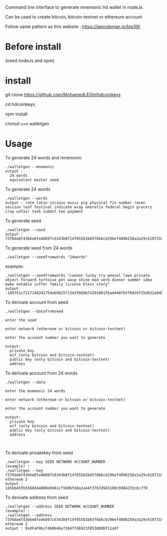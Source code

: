 Command line interface to generate mnemonic hd wallet in nodeJs

Can be used to create bitcoin, bitcoin-testnet or ethereum account

Follow same pattern as this website : https://iancoleman.io/bip39/

# Before install
(need nodeJs and npm)
# install

git clone https://github.com/MohamedLEGH/hdcoinkeys

cd hdcoinkeys

npm install

chmod u+x walletgen

# Usage

To generate 24 words and mnemonic
```
./walletgen --mnemonic 
output : 
  24 words
  equivalent master seed 
```
To generate 24 words

```
./walletgen --words
output : rate latin vicious music pig physical fix number raven session leaf festival indicate wrap umbrella federal begin grocery crop unfair task submit two payment
```

To generate seed

```
./walletgen --seed
output : 7376da6f43b6e8fe46897c6343b8f14f05581b65f6b6cb296ef4098258a3a29c61073180cc0f348b9934f6abf299c107d9ecf9215ce212f7f6fea791147d8462
```

To generate seed from 24 words

```
./walletgen --seedfromwords "24words" 
```
example:
```
./walletgen --seedfromwords "cannon lucky try weasel lawn private object forward tortoise pet wasp shine mad verb dinner summer idea make notable suffer family license bless story"
output :189751cf217140241754eb9825f1343fb69b74201001fbad448fb5fb91bf25d832e04bd8af89892cc5a87e07f61c4afe7b6fdae96b68c68d977a9253ae425801
```

To derivate account from seed
```
./walletgen --datafromseed

enter the seed

enter network (ethereum or bitcoin or bitcoin-testnet)

enter the account number you want to generate

output:
  private key
  wif (only bitcoin and bitcoin-testnet)
  public key (only bitcoin and bitcoin-testnet)
  address
```  


To derivate account from 24 words
```
./walletgen --data

enter the mnemonic 24 words

enter network (ethereum or bitcoin or bitcoin-testnet)

enter the account number you want to generate

output:
  private key
  wif (only bitcoin and bitcoin-testnet)
  public key (only bitcoin and bitcoin-testnet)
  address
  
  
```

To derivate privatekey from seed
```
./walletgen --key SEED NETWORK ACCOUNT_NUMBER
(example) :
./walletgen --key 7376da6f43b6e8fe46897c6343b8f14f05581b65f6b6cb296ef4098258a3a29c61073180cc0f348b9934f6abf299c107d9ecf9215ce212f7f6fea791147d8462 ethereum 2
output : 145bb45fb5588d44800e0461cf5b0bfdda2a44f3767d583180c9984233c6c7f8
```

To derivate address from seed
```
./walletgen --address SEED NETWORK ACCOUNT_NUMBER
(example) :
./walletgen --address 7376da6f43b6e8fe46897c6343b8f14f05581b65f6b6cb296ef4098258a3a29c61073180cc0f348b9934f6abf299c107d9ecf9215ce212f7f6fea791147d8462 ethereum 2
output : 0x8FaF0bc74b0b4be7384f7d6921FD538D0Df11a07
```
